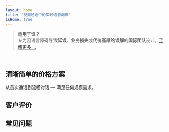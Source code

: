 ```yaml
---
layout: home
title: "视频通话中的实时语音翻译"
isHome: true
---
```


<!-- title: "由同声传译驱动的视频通话" -->
<!-- text="说您的母语。听到其他人的话 — 就像他们也在说您的语言一样。" -->
<!-- title="视频通话中的实时语音翻译" -->

<HeroSection
  title="用**任何**语言会面"
  text="为全球团队提供实时语音翻译 — **零**延迟，**零**损失，**零**语言障碍。">

  <!-- <AuthButton text="体验不同" buttonClass="brand"/> -->
  <AuthButton text="用您的语言试用" buttonClass="brand"/>
</HeroSection>

> **适用于谁？**  
> 专为因语言障碍导致**延误**、**业务损失**或**代价高昂的误解**的**国际团队**设计。[了解更多 ...](./product/overview/markets)

<br>

<span id="1"></span>
<FeatureBlock :card="{
  title: '翻译 ≠ 理解。这是下一代解决方案。',
  details: '无论使用何种语言，**您的声音都能被听到和理解** — 就像大家说着同一种语言。',
    items: [
      '⚡︎ 自然、[实时](./product/overview/how-it-works)，无字幕无延迟。',
      '✧ AI驱动的口译能捕捉语气、意图和行业专业术语。',
    ],
  link: './product/overview/what-is-intermind',
  src: {
    light: '/media-kit/animals-3-2.png',
    dark: '/media-kit/animals-cartoon-3-2.png',
  },
  inversion: false
}" />

<span id="2"></span>
<FeatureBlock :card="{
    title: '会议中的智慧大脑',
    details: 'InterMind将每个多语言通话转化为清晰、可搜索的知识。',
    items: [
      '🔍 **提出任何问题** — AI可以**跨会议**找到答案。',
      '✧ 自动提取任务、负责人和截止日期。',
      '✧ 即时用任何语言总结要点。',
    ],
    link: './product/overview/how-it-works#🧩-deep-memory-deep-understanding',
    src: {
      light: '/2l.png',
      dark: '/2d.png',
    },
    inversion: true
  }" />

<span id="3"></span>
<FeatureBlock :card="{
    title: '专为正式会议打造 — 不只是聊天',
    details: 'InterMind是一个**专业级视频会议平台**，而不是轻量级附加组件或插件。',
    items: [
      '✧ 1080p分辨率、智能降噪、日程安排、会议管理、屏幕共享、录制、字幕、参与者聊天和日历集成 — 所有功能都内置，随时可用。',
    ],
    link: './product/overview/how-it-works',
    src: {
      light: '/3l.mp4',
      dark: '/3d.mp4',
    },
    inversion: false
  }" />

<span id="4"></span>
<FeatureBlock
  :card="{
    title: '关键隐私保护',
    details:
      'InterMind专为重视信任的对话而设计 — 在隐私和控制最重要的场合。',
    items: [
      '⚡︎ [隐私区域](./product/overview/privacy-architecture) — 欧盟、美国、东南亚',
      '✧ **零数据训练**。无第三方访问。'
    ],
    link: './product/overview/privacy-architecture',
    src: {
      light: '/4l.png',
      dark: '/4d.png',
    },
    inversion: true
  }"
/>

<span id="Pricing"></span>

## 清晰简单的价格方案

从首次通话到流畅对话 — 满足任何规模需求。

<PricingPlans :plans="[
  {
    title: '**基础版** &nbsp 1位用户',
    price: '**免费**',
    details: '无需信用卡',
    items: [
      '**25**次会议',
      '**100**人视频会议 [💬](#3)',
      '每位用户**30** GB共享存储空间',
      '搜索所有会议记录 [💬](#2)',
      '同声传译 [💬](#1)',
    ],
  },
  {
    title: '**专业版** &nbsp 1-99位用户',
    price: '**$20** /月/用户，年付',
    details: '或月付$25',
    items: [
      '**无限**会议',
      '**150**人视频会议 [💬](#3)',
      '每位用户**2** TB共享存储空间',
      '搜索所有会议记录 [💬](#2)',
      '同声传译 [💬](#1)',
    ],
  },
  {
    title: '**企业版** &nbsp 100+位用户',
    price: '**定制价格**',
    details: '专为隐私设计',
    items: [
      '**无限**会议',
      '**500**人视频会议 [💬](#3)',
      '每位用户**5** TB共享存储空间',
      '搜索所有会议记录 [💬](#2)',
      '同声传译 [💬](#1)',
      '**隐私区域** [💬](#4)',
    ],
  }
]">
<AuthButton text="免费试用" buttonClass="alt"/>
<AuthButton text="立即购买" buttonClass="brand"/>
<ContactFormModalNav buttonText="联系我们团队" buttonClass="alt"/>
</PricingPlans>

<span id="Testimonials"></span>

## 客户评价

<AutoScrollTestimonials testimonialsUrl="/testimonials.json"/>

<span id="FAQ"></span>

## 常见问题

<AccordionGroup :items="
[
  {
    q: '什么是授权用户和参与者？',
    a: '*授权用户*拥有免费或付费的会议许可证，可以在其计划限制范围内安排会议。*参与者*是被邀请者 — 他们**无需账户或许可证**即可加入，并可以从任何设备**免费**连接。'
  },
  {
    q: '一个 InterMind 许可证可以供多少人使用？',
    a: '每个*授权用户*可以主持**无限次会议**。如果多个团队成员需要同时主持会议，每人都需要自己的许可证。'
  },
  {
    q: '会议最长持续时间是多少？',
    a: '所有计划的会议都可以持续**24小时**。'
  },
  {
    q: '我可以主持的会议数量有限制吗？',
    a: '*免费基础*计划包含**25次免费会议**。*专业版*和*商业版*计划提供无限次会议，且可容纳更多参与者并具有更多控制权。'
  },
  {
    q: 'InterMind 如何确保数据隐私和安全？',
    a: 'InterMind 在设计上**注重隐私**。所有数据都在您选择的**隐私区域**内处理和存储 — _欧盟_、_美国_或_亚洲_。我们遵守 [**GDPR**](https://gdpr.eu)、[**CCPA**](https://oag.ca.gov/privacy/ccpa) 和阿联酋 PDPL，并且**绝不会将您的内容**用于培训或第三方访问。**商业版**计划提供高级**隐私区域控制**。'
  },
  {
    q: '我可以在购买计划之前试用 InterMind 吗？',
    a: '当然可以。*免费基础*计划让您可以完全访问核心功能，包含**25次免费会议** — 包括**同声传译**和**会议搜索**。无需信用卡。随时可以升级。'
  },
  {
    q: '如果我需要帮助或支持怎么办？',
    a: '可通过我们的**帮助中心**、**电子邮件**和**在线聊天**获取支持。*商业版*用户可获得**优先支持**服务，并配有专门的联系人。'
  },
  {
    q: '如何管理我的订阅（升级、降级或取消）？',
    a: '您可以随时通过**账户设置**更改您的计划。更改将**立即生效**。对于取消，*月度计划*在计费周期结束时取消。*年度计划*可以取消并获得**按比例退款**。'
  },
  {
    q: 'InterMind 支持哪些语言的口译？',
    a: '我们支持**100多种语言**的实时口译。支持的语言列表在不断增加 — 请查看我们的网站获取最新更新。'
  },
  {
    q: '我可以使用 InterMind 进行网络研讨会或大型活动吗？',
    a: '可以。*专业版*和*商业版*计划非常适合**大型会议和网络研讨会** — *商业版*最多可支持**500名参与者**。'
  }
]
"/>